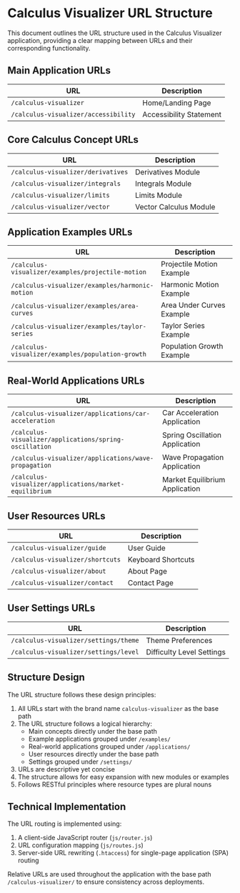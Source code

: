 # Calculus Visualizer URL Structure

This document outlines the URL structure used in the Calculus Visualizer application, providing a clear mapping between URLs and their corresponding functionality.

## Main Application URLs

| URL | Description |
|-----|-------------|
| `/calculus-visualizer` | Home/Landing Page |
| `/calculus-visualizer/accessibility` | Accessibility Statement |

## Core Calculus Concept URLs

| URL | Description |
|-----|-------------|
| `/calculus-visualizer/derivatives` | Derivatives Module |
| `/calculus-visualizer/integrals` | Integrals Module |
| `/calculus-visualizer/limits` | Limits Module |
| `/calculus-visualizer/vector` | Vector Calculus Module |

## Application Examples URLs

| URL | Description |
|-----|-------------|
| `/calculus-visualizer/examples/projectile-motion` | Projectile Motion Example |
| `/calculus-visualizer/examples/harmonic-motion` | Harmonic Motion Example |
| `/calculus-visualizer/examples/area-curves` | Area Under Curves Example |
| `/calculus-visualizer/examples/taylor-series` | Taylor Series Example |
| `/calculus-visualizer/examples/population-growth` | Population Growth Example |

## Real-World Applications URLs

| URL | Description |
|-----|-------------|
| `/calculus-visualizer/applications/car-acceleration` | Car Acceleration Application |
| `/calculus-visualizer/applications/spring-oscillation` | Spring Oscillation Application |
| `/calculus-visualizer/applications/wave-propagation` | Wave Propagation Application |
| `/calculus-visualizer/applications/market-equilibrium` | Market Equilibrium Application |

## User Resources URLs

| URL | Description |
|-----|-------------|
| `/calculus-visualizer/guide` | User Guide |
| `/calculus-visualizer/shortcuts` | Keyboard Shortcuts |
| `/calculus-visualizer/about` | About Page |
| `/calculus-visualizer/contact` | Contact Page |

## User Settings URLs

| URL | Description |
|-----|-------------|
| `/calculus-visualizer/settings/theme` | Theme Preferences |
| `/calculus-visualizer/settings/level` | Difficulty Level Settings |

## Structure Design

The URL structure follows these design principles:

1. All URLs start with the brand name `calculus-visualizer` as the base path
2. The URL structure follows a logical hierarchy:
   - Main concepts directly under the base path
   - Example applications grouped under `/examples/`
   - Real-world applications grouped under `/applications/`
   - User resources directly under the base path
   - Settings grouped under `/settings/`
3. URLs are descriptive yet concise
4. The structure allows for easy expansion with new modules or examples
5. Follows RESTful principles where resource types are plural nouns

## Technical Implementation

The URL routing is implemented using:

1. A client-side JavaScript router (`js/router.js`)
2. URL configuration mapping (`js/routes.js`)
3. Server-side URL rewriting (`.htaccess`) for single-page application (SPA) routing

Relative URLs are used throughout the application with the base path `/calculus-visualizer/` to ensure consistency across deployments.